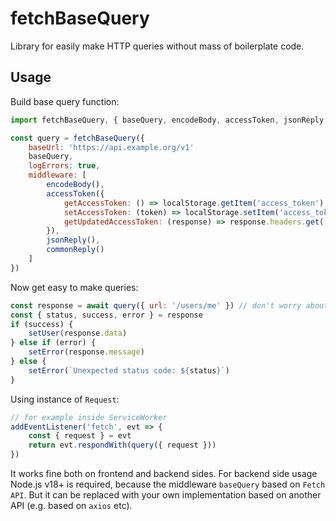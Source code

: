 # fetchBaseQuery

Library for easily make HTTP queries without mass of boilerplate code.

Usage
-----

Build base query function:

```js
import fetchBaseQuery, { baseQuery, encodeBody, accessToken, jsonReply, commonReply } from 'fetchbasequery'

const query = fetchBaseQuery({
    baseUrl: 'https://api.example.org/v1'
    baseQuery,
    logErrors: true,
    middleware: [
        encodeBody(),
        accessToken({
            getAccessToken: () => localStorage.getItem('access_token'),
            setAccessToken: (token) => localStorage.setItem('access_token', token),
            getUpdatedAccessToken: (response) => response.headers.get('X-Access-Token')
        }),
        jsonReply(),
        commonReply()
    ]
})
```

Now get easy to make queries:

```js
const response = await query({ url: '/users/me' }) // don't worry about catching errors
const { status, success, error } = response
if (success) {
    setUser(response.data)
} else if (error) {
    setError(response.message)
} else {
    setError(`Unexpected status code: ${status}`)
}
```

Using instance of `Request`:

```js
// for example inside ServiceWorker
addEventListener('fetch', evt => {
    const { request } = evt
    return evt.respondWith(query({ request }))
})
```

It works fine both on frontend and backend sides. For backend side usage Node.js v18+ is required,
because the middleware `baseQuery` based on `Fetch API`. But it can be replaced with your own
implementation based on another API (e.g. based on `axios` etc).
